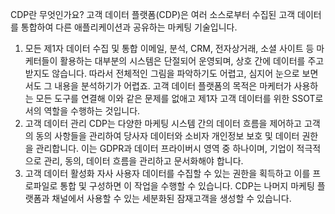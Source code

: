 CDP란 무엇인가요? 고객 데이터 플랫폼(CDP)은 여러 소스로부터 수집된 고객 데이터를 통합하여 다른 애플리케이션과 공유하는 마케팅 기술입니다.

1. 모든 제1자 데이터 수집 및 통합 이메일, 분석, CRM, 전자상거래, 소셜 사이트 등 마케터들이 활용하는 대부분의 시스템은 단절되어 운영되며, 상호 간에 데이터를 주고받지도 않습니다. 따라서 전체적인 그림을 파악하기도 어렵고, 심지어 눈으로 보면서도 그 내용을 분석하기가 어렵죠. 고객 데이터 플랫폼의 목적은 마케터가 사용하는 모든 도구를 연결해 이와 같은 문제를 없애고 제1자 고객 데이터를 위한 SSOT로서의 역할을 수행하는 것입니다.
2. 고객 데이터 관리 CDP는 다양한 마케팅 시스템 간의 데이터 흐름을 제어하고 고객의 동의 사항들을 관리하여 당사자 데이터와 소비자 개인정보 보호 및 데이터 권한을 관리합니다. 이는 GDPR과 데이터 프라이버시 영역 중 하나이며, 기업이 적극적으로 관리, 동의, 데이터 흐름을 관리하고 문서화해야 합니다.
3. 고객 데이터 활성화 자사 사용자 데이터를 수집할 수 있는 권한을 획득하고 이를 프로파일로 통합 및 구성하면 이 작업을 수행할 수 있습니다. CDP는 나머지 마케팅 플랫폼과 채널에서 사용할 수 있는 세분화된 잠재고객을 생성할 수 있습니다.